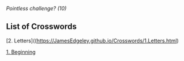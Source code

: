 _Pointless challenge? (10)_

## List of Crosswords

[2. Letters]((https://JamesEdgeley.github.io/Crosswords/1.Letters.html)

[1. Beginning](https://JamesEdgeley.github.io/Crosswords/1.Beginning.html)
